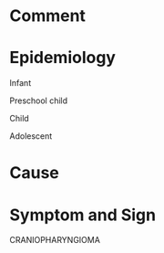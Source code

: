 # Comment

# Epidemiology

Infant

Preschool child

Child

Adolescent

# Cause

# Symptom and Sign

CRANIOPHARYNGIOMA
